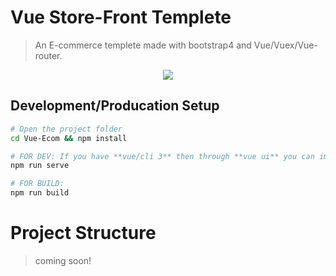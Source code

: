 # Vue Store-Front Templete

> An E-commerce templete made with bootstrap4
> and Vue/Vuex/Vue-router.


<p align="center">
  <img src="https://i.imgur.com/LMRIylM.png">
</p>

## Development/Producation Setup

``` bash
# Open the project folder
cd Vue-Ecom && npm install

# FOR DEV: If you have **vue/cli 3** then through **vue ui** you can import the file and serve it. else 
npm run serve

# FOR BUILD: 
npm run build
```

# Project Structure 

>coming soon!


<!-- 

1. PDP
2. Cart
3. Language 
4. Data
5. Design for Footer 
6. make the images for Icons Icons from Bootstrap icon 
6. Write documentation 
7. Use API
 -->